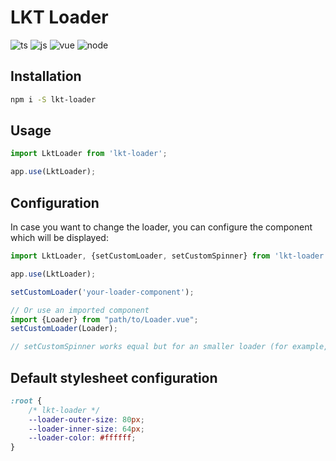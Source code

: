 # LKT Loader

![ts](https://img.shields.io/badge/Typescript-3178c6?style=for-the-badge)
![js](https://img.shields.io/badge/Javascript-f68333?style=for-the-badge)
![vue](https://img.shields.io/badge/dynamic/json?url=https%3A%2F%2Fraw.githubusercontent.com%2Flekrat%2Flkt-loader%2Fmaster%2Fpackage.json&query=%24.dependencies.vue&style=for-the-badge&label=vue&color=42b883)
![node](https://img.shields.io/badge/dynamic/json?url=https%3A%2F%2Fraw.githubusercontent.com%2Flekrat%2Flkt-loader%2Fmaster%2Fpackage.json&query=%24.engines.node&style=for-the-badge&label=node&color=026e00)

## Installation

```bash
npm i -S lkt-loader
```

## Usage
```typescript
import LktLoader from 'lkt-loader';

app.use(LktLoader);
```

## Configuration
In case you want to change the loader, you can configure the component which will be displayed:

```typescript
import LktLoader, {setCustomLoader, setCustomSpinner} from 'lkt-loader';

app.use(LktLoader);

setCustomLoader('your-loader-component');

// Or use an imported component
import {Loader} from "path/to/Loader.vue";
setCustomLoader(Loader);

// setCustomSpinner works equal but for an smaller loader (for example, in lkt-button)
```

## Default stylesheet configuration
```css
:root {
    /* lkt-loader */
    --loader-outer-size: 80px;
    --loader-inner-size: 64px;
    --loader-color: #ffffff;
}
```